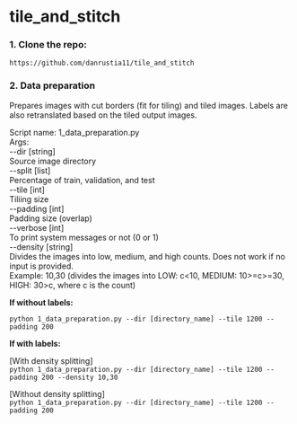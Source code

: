 # tile_and_stitch

### 1. Clone the repo:

```
https://github.com/danrustia11/tile_and_stitch
```

### 2. Data preparation

Prepares images with cut borders (fit for tiling) and tiled images. Labels are also retranslated based on the tiled output images.

Script name: 1_data_preparation.py <br>
Args: <br>
--dir [string] <br>
Source image directory <br>
--split [list] <br>
Percentage of train, validation, and test <br>
--tile [int] <br>
Tiliing size <br>
--padding [int] <br>
Padding size (overlap) <br>
--verbose [int] <br>
To print system messages or not (0 or 1) <br>
--density [string] <br>
Divides the images into low, medium, and high counts. Does not work if no input is provided. <br>
Example: 10,30 (divides the images into LOW: c<10, MEDIUM: 10>=c>=30, HIGH: 30>c, where c is the count) <br>

<b>If without labels:</b><br>

`python 1_data_preparation.py --dir [directory_name] --tile 1200 --padding 200`

<b>If with labels:</b><br>

[With density splitting]<br>
`python 1_data_preparation.py --dir [directory_name] --tile 1200 --padding 200 --density 10,30`

[Without density splitting]<br>
`python 1_data_preparation.py --dir [directory_name] --tile 1200 --padding 200`
